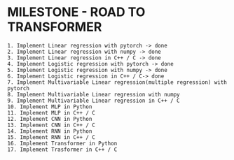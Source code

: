 # MILESTONE - ROAD TO TRANSFORMER

    1. Implement Linear regression with pytorch -> done
    2. Implement Linear regression with numpy -> done
    3. Implement Linear regression in C++ / C -> done
    4. Implement Logistic regression with pytorch -> done
    5. Implement Logistic regression with numpy -> done
    6. Implement Logistic regression in C++ / C-> done
    7. Implement Multivariable Linear regression(multiple regression) with pytorch
    8. Implement Multivariable Linear regression with numpy
    9. Implement Multivariable Linear regression in C++ / C
    10. Implement MLP in Python
    11. Implement MLP in C++ / C
    12. Implement CNN in Python
    13. Implement CNN in C++ / C
    14. Implement RNN in Python
    15. Implement RNN in C++ / C
    16. Implement Transformer in Python
    17. Implement Trasformer in C++ / C